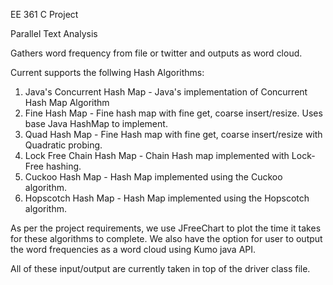 EE 361 C Project

Parallel Text Analysis

Gathers word frequency from file or twitter and outputs as word cloud.


Current supports the follwing Hash Algorithms:

1. Java's Concurrent Hash Map - Java's implementation of Concurrent Hash Map Algorithm
2. Fine Hash Map - Fine hash map with fine get, coarse insert/resize. Uses base Java HashMap to implement.
3. Quad Hash Map - Fine Hash map with fine get, coarse insert/resize with Quadratic probing.
4. Lock Free Chain Hash Map - Chain Hash map implemented with Lock-Free hashing.
5. Cuckoo Hash Map - Hash Map implemented using the Cuckoo algorithm.
6. Hopscotch Hash Map - Hash Map implemented using the Hopscotch algorithm.


As per the project requirements, we use JFreeChart to plot the time it takes for
these algorithms to complete. We also have the option for user to output the 
word frequencies as a word cloud using Kumo java API.

All of these input/output are currently taken in top  of the driver class file.
